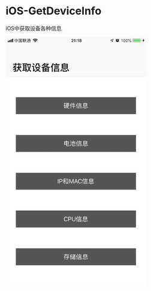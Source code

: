 # iOS-GetDeviceInfo

iOS中获取设备各种信息

<img src="https://github.com/laofa2012/GetDeviceInfo/blob/master/ClientTest/ReadMeResource/guide.png" width="375" alt="设备信息" />
